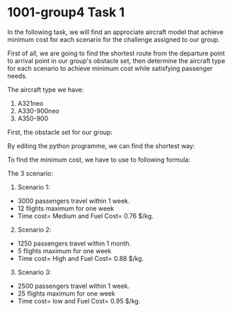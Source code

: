 # 1001-group4 Task 1

In the following task, we will find an approciate aircraft model that achieve minimum cost for each scenario for the challenge assigned to our group.

First of all, we are going to find the shortest route from the departure point to arrival point in our group's obstacle set, then determine the aircraft type for each scenario to achieve minimum cost while satisfying passenger needs.

The aircraft type we have:
1. A321neo
2. A330-900neo
3. A350-900

First, the obstacle set for our group:



By editing the python programme, we can find the shortest way:



To find the minimum cost, we have to use to following formula:


The 3 scenario:

1.  Scenario 1:
   - 3000 passengers travel within 1 week.
   - 12 flights maximum for one week
   - Time cost= Medium and Fuel Cost= 0.76 $/kg.

2.  Scenario 2:
   - 1250 passengers travel within 1 month.
   - 5 flights maximum for one week
   - Time cost= High and Fuel Cost= 0.88 $/kg.

3.  Scenario 3:
   - 2500 passengers travel within 1 week.
   - 25 flights maximum for one week
   - Time cost= low and Fuel Cost= 0.95 $/kg.
